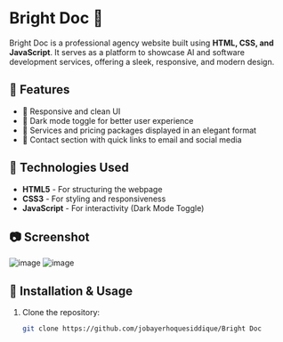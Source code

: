 # Bright Doc 🌟

Bright Doc is a professional agency website built using **HTML, CSS, and JavaScript**. It serves as a platform to showcase AI and software development services, offering a sleek, responsive, and modern design.

## 🚀 Features
- 🔹 Responsive and clean UI  
- 🔹 Dark mode toggle for better user experience  
- 🔹 Services and pricing packages displayed in an elegant format  
- 🔹 Contact section with quick links to email and social media  

## 📌 Technologies Used
- **HTML5** - For structuring the webpage  
- **CSS3** - For styling and responsiveness  
- **JavaScript** - For interactivity (Dark Mode Toggle)  

## 📷 Screenshot
![image](https://github.com/user-attachments/assets/a6885801-1450-4480-92e5-98b028fed9de)
![image](https://github.com/user-attachments/assets/59f88d67-2e8b-4419-968e-0838468ca3e8)


## 🔧 Installation & Usage
1. Clone the repository:  
   ```bash
   git clone https://github.com/jobayerhoquesiddique/Bright Doc
